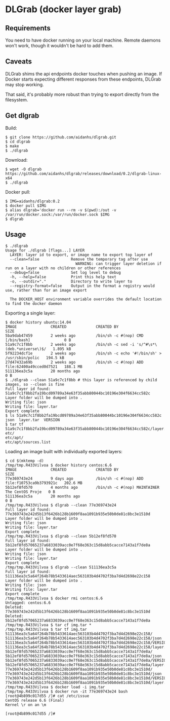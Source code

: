 # DLGrab (docker layer grab)

## Requirements

You need to have docker running on your local machine. Remote daemons won't
work, though it wouldn't be hard to add them.

## Caveats

DLGrab shims the api endpoints docker touches when pushing an image. If
Docker starts expecting different responses from these endpoints, DLGrab may
stop working.

That said, it's probably more robust than trying to export directly from the
filesystem.

## Get dlgrab

Build:

    $ git clone https://github.com/aidanhs/dlgrab.git
    $ cd dlgrab
    $ make
    $ ./dlgrab

Download:

    $ wget -O dlgrab https://github.com/aidanhs/dlgrab/releases/download/0.2/dlgrab-linux-x64
    $ ./dlgrab

Docker pull:

    $ IMG=aidanhs/dlgrab:0.2
    $ docker pull $IMG
    $ alias dlgrab='docker run --rm -v $(pwd):/out -v /var/run/docker.sock:/var/run/docker.sock $IMG
    $ dlgrab

## Usage

    $ ./dlgrab
    Usage for ./dlgrab [flags...] LAYER
      LAYER: layer id to export, or image name to export top layer of
      --clean=false              Remove the temporary tag after use
                                   WARNING: can trigger layer deletion if run on a layer with no children or other references
      --debug=false              Set log level to debug
      -h, --help=false           Print this help text
      -o, --outdir="."           Directory to write layer to
      --registry-format=false    Output in the format a registry would use, rather than for an image export
    
      The DOCKER_HOST environment variable overrides the default location to find the docker daemon

Exporting a single layer:

    $ docker history ubuntu:14.04
    IMAGE               CREATED             CREATED BY                                      SIZE
    5ba9dab47459        2 weeks ago         /bin/sh -c #(nop) CMD [/bin/bash]               0 B
    51a9c7c1f8bb        2 weeks ago         /bin/sh -c sed -i 's/^#\s*\(deb.*universe\)$/   1.895 kB
    5f92234dcf1e        2 weeks ago         /bin/sh -c echo '#!/bin/sh' > /usr/sbin/polic   194.5 kB
    27d47432a69b        2 weeks ago         /bin/sh -c #(nop) ADD file:62400a49cced0d7521   188.1 MB
    511136ea3c5a        20 months ago                                                       0 B
    $ ./dlgrab --clean 51a9c7c1f8bb # this layer is referenced by child images, so --clean is fine
    Full layer id found: 51a9c7c1f8bb2fa19bcd09789a34e63f35abb80044bc10196e304f6634cc582c
    Layer folder will be dumped into .
    Writing file: json
    Writing file: layer.tar
    Export complete
    $ ls 51a9c7c1f8bb2fa19bcd09789a34e63f35abb80044bc10196e304f6634cc582c
    json  layer.tar  VERSION
    $ tar tf 51a9c7c1f8bb2fa19bcd09789a34e63f35abb80044bc10196e304f6634cc582c/layer.tar 
    etc/
    etc/apt/
    etc/apt/sources.list

Loading an image built with individually exported layers:

    $ cd $(mktemp -d)
    /tmp/tmp.R433Vilvoa $ docker history centos:6.6
    IMAGE               CREATED             CREATED BY                                      SIZE
    77e369743e24        9 days ago          /bin/sh -c #(nop) ADD file:f10753ca9b3793921c   202.6 MB
    5b12ef8fd570        4 months ago        /bin/sh -c #(nop) MAINTAINER The CentOS Proje   0 B
    511136ea3c5a        20 months ago                                                       0 B
    /tmp/tmp.R433Vilvoa $ dlgrab --clean 77e369743e24
    Full layer id found: 77e369743e242d5b13f6426b128b1609f8aa1091b935e50b0de81c8bc3e1510d
    Layer folder will be dumped into .
    Writing file: json
    Writing file: layer.tar
    Export complete
    /tmp/tmp.R433Vilvoa $ dlgrab --clean 5b12ef8fd570
    Full layer id found: 5b12ef8fd57065237a6833039acc0e7f68e363c15d8abb5cacce7143a1f7de8a
    Layer folder will be dumped into .
    Writing file: json
    Writing file: layer.tar
    Export complete
    /tmp/tmp.R433Vilvoa $ dlgrab --clean 511136ea3c5a
    Full layer id found: 511136ea3c5a64f264b78b5433614aec563103b4d4702f3ba7d4d2698e22c158
    Layer folder will be dumped into .
    Writing file: json
    Writing file: layer.tar
    Export complete
    /tmp/tmp.R433Vilvoa $ docker rmi centos:6.6
    Untagged: centos:6.6
    Deleted: 77e369743e242d5b13f6426b128b1609f8aa1091b935e50b0de81c8bc3e1510d
    Deleted: 5b12ef8fd57065237a6833039acc0e7f68e363c15d8abb5cacce7143a1f7de8a
    /tmp/tmp.R433Vilvoa $ tar cf img.tar *
    /tmp/tmp.R433Vilvoa $ tar tf img.tar
    511136ea3c5a64f264b78b5433614aec563103b4d4702f3ba7d4d2698e22c158/
    511136ea3c5a64f264b78b5433614aec563103b4d4702f3ba7d4d2698e22c158/json
    511136ea3c5a64f264b78b5433614aec563103b4d4702f3ba7d4d2698e22c158/VERSION
    511136ea3c5a64f264b78b5433614aec563103b4d4702f3ba7d4d2698e22c158/layer.tar
    5b12ef8fd57065237a6833039acc0e7f68e363c15d8abb5cacce7143a1f7de8a/
    5b12ef8fd57065237a6833039acc0e7f68e363c15d8abb5cacce7143a1f7de8a/json
    5b12ef8fd57065237a6833039acc0e7f68e363c15d8abb5cacce7143a1f7de8a/VERSION
    5b12ef8fd57065237a6833039acc0e7f68e363c15d8abb5cacce7143a1f7de8a/layer.tar
    77e369743e242d5b13f6426b128b1609f8aa1091b935e50b0de81c8bc3e1510d/
    77e369743e242d5b13f6426b128b1609f8aa1091b935e50b0de81c8bc3e1510d/json
    77e369743e242d5b13f6426b128b1609f8aa1091b935e50b0de81c8bc3e1510d/VERSION
    77e369743e242d5b13f6426b128b1609f8aa1091b935e50b0de81c8bc3e1510d/layer.tar
    /tmp/tmp.R433Vilvoa $ docker load -i img.tar
    /tmp/tmp.R433Vilvoa $ docker run -it 77e369743e24 bash
    [root@4b899c017d55 /]# cat /etc/issue
    CentOS release 6.6 (Final)
    Kernel \r on an \m
    
    [root@4b899c017d55 /]#
